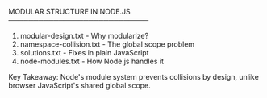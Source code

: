 MODULAR STRUCTURE IN NODE.JS
────────────────────────────
1. modular-design.txt    - Why modularize?
2. namespace-collision.txt - The global scope problem  
3. solutions.txt         - Fixes in plain JavaScript
4. node-modules.txt      - How Node.js handles it

Key Takeaway:
Node's module system prevents collisions by design,
unlike browser JavaScript's shared global scope.